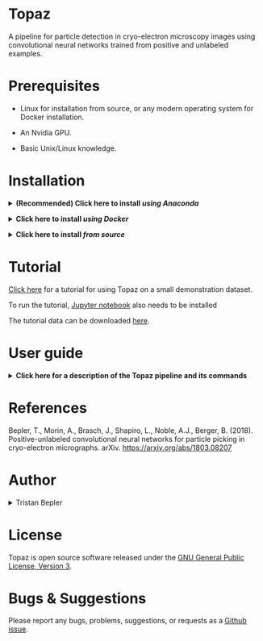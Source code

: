 # Topaz
A pipeline for particle detection in cryo-electron microscopy images using convolutional neural networks trained from positive and unlabeled examples.

# Prerequisites

- Linux for installation from source, or any modern operating system for Docker installation.

- An Nvidia GPU.

- Basic Unix/Linux knowledge.

# Installation

**<details><summary> (Recommended) Click here to install *using Anaconda*</summary><p>**

If you do not have the Anaconda python distribution, [please install it following the instructions on their website](https://www.anaconda.com/download).

We strongly recommend installing Topaz into a separate conda environment. To create a conda environment for Topaz:
```
conda create -n topaz python=3.6 # or 2.7 if you prefer python 2
source activate topaz # this changes to the topaz conda environment, 'conda activate topaz' can be used with anaconda >= 4.4 if properly configured
# source deactivate # returns to the base conda environment
```
More information on conda environments can be found [here](https://conda.io/docs/user-guide/tasks/manage-environments.html).

## Install Topaz

__At the moment, prebuilt Topaz is only provided for 64-bit linux__

To install the precompiled Topaz package and its dependencies, including pytorch:
```
conda install topaz -c tbepler -c soumith
```
This installs pytorch from the soumith channel. To install pytorch for cuda 8.0, you also need to install the 'cuda80' package:
```
conda install cuda80 -c soumith
```
or combined into a single command:
```
conda install topaz cuda80 -c tbepler -c soumith
```
That's it! Topaz is now installed in your anaconda environment.

</p></details>

**<details><summary>Click here to install *using Docker*</summary><p>**

**<details><summary>Do you have Docker installed? If not, *click here*</summary><p>**

## Linux/MacOS &nbsp;&nbsp; *(command line)*

Download and install Docker 1.21 or greater for [Linux](https://docs.docker.com/engine/installation/) or [MacOS](https://store.docker.com/editions/community/docker-ce-desktop-mac).

> Consider using a Docker 'convenience script' to install (search on your OS's Docker installation webpage).

Launch docker according to your Docker engine's instructions, typically ``docker start``.  

> **Note:** You must have sudo or root access to *install* Docker. If you do not wish to *run* Docker as sudo/root, you need to configure user groups as described here: https://docs.docker.com/install/linux/linux-postinstall/

## Windows &nbsp;&nbsp; *(GUI & command line)*

Download and install [Docker Toolbox for Windows](https://docs.docker.com/toolbox/toolbox_install_windows/). 

Launch Kitematic.

> If on first startup Kitematic displays a red error suggesting that you run using VirtualBox, do so.

> **Note:** [Docker Toolbox for MacOS](https://docs.docker.com/toolbox/toolbox_install_mac/) has not yet been tested.

## What is Docker?

[This tutorial explains why Docker is useful.](https://www.youtube.com/watch?v=YFl2mCHdv24)

</p></details>

<br/>

A Dockerfile is provided to build images with CUDA support. Build from the github repo:
```
docker build -t topaz https://github.com/tbepler/topaz.git
```

or download the source code and build from the source directory
```
git clone https://github.com/tbepler/topaz
cd topaz
docker build -t topaz .
```

</p></details>

**<details><summary>Click here to install *from source*</summary><p>**

_Recommended: install Topaz into a virtual Python environment_  
See https://conda.io/docs/user-guide/tasks/manage-environments.html or https://virtualenv.pypa.io/en/stable/ for setting one up.

#### Install the dependencies 

Tested with python 3.6 and 2.7

- pytorch (=0.2.0)
- torchvision (=0.1.9)
- pillow (>= 4.2.1)
- numpy (>= 1.11)
- pandas (>= 0.20.3) 
- scipy (>= 0.19.1)
- scikit-learn (>= 0.19.0)
- cython (>= 0.26)

Easy installation of dependencies
```
conda install numpy pandas scikit-learn cython
conda install -c soumith pytorch=0.2.0 torchvision
```
To install PyTorch for CUDA 8
```
conda install -c soumith pytorch=0.2.0 torchvision cuda80
```
For more info on installing pytorch see http://pytorch.org

#### Download the source code
```
git clone https://github.com/tbepler/topaz
```

#### Install Topaz

Move to the source code directory
```
cd topaz
```

Install Topaz into your Python path including the topaz command line interface
```
pip install .
```

To install for development use
```
pip install -e .
```

To only compile the cython files
```
python setup.py build_ext --inplace
```

</p></details>

# Tutorial

[Click here](tutorial/01_walkthrough.ipynb) for a tutorial for using Topaz on a small demonstration dataset.

To run the tutorial, [Jupyter notebook](http://jupyter.org/install) also needs to be installed

The tutorial data can be downloaded [here](http://bergerlab-downloads.csail.mit.edu/topaz/topaz-tutorial-data.tar.gz).

# User guide

**<details><summary>Click here for a description of the Topaz pipeline and its commands</summary><p>**

The command line interface is structured as a single entry command (topaz) with different steps defined as subcommands. A general usage guide is provided below with brief instructions for the most important subcommands in the particle picking pipeline.

To see a list of all subcommands with a brief description of each, run `topaz --help`

### Image preprocessing

#### Downsampling (topaz downsample)

It is recommened to downsample and normalize images prior to model training and prediction.

The downsample script uses the discrete Fourier transform to reduce the spacial resolution of images. It can be used as
```
topaz downsample --scale={downsampling factor} --output={output image path} {input image path} 
```
```
usage: topaz downsample [-h] [-s SCALE] [-o OUTPUT] [-v] file

positional arguments:
  file

optional arguments:
  -h, --help            show this help message and exit
  -s SCALE, --scale SCALE
                        downsampling factor (default: 4)
  -o OUTPUT, --output OUTPUT
                        output file
  -v, --verbose         print info
```

#### Normalization (topaz normalize)

The normalize script can then be used to normalize the images. This script fits a two component Gaussian mixture model with an additional scaling multiplier per image to capture carbon pixels and account for differences in exposure. The pixel values are then adjusted by dividing each image by its scaling factor and then subtracting the mean and dividing by the standard deviation of the dominant Gaussian mixture component. It can be used as
```
topaz normalize --destdir={directory to put normalized images} [list of image files]
```
```
usage: topaz normalize [-h] [-s SAMPLE] [--niters NITERS] [--seed SEED]
                       [-o DESTDIR] [-v]
                       files [files ...]

positional arguments:
  files

optional arguments:
  -h, --help            show this help message and exit
  -s SAMPLE, --sample SAMPLE
                        pixel sampling factor for model fit (default: 100)
  --niters NITERS       number of iterations to run for model fit (default:
                        200)
  --seed SEED           random seed for model initialization (default: 1)
  -o DESTDIR, --destdir DESTDIR
                        output directory
  -v, --verbose         verbose output
```

#### Single-step preprocessing (topaz preprocess)

Both downsampling and normalization can be performed in one step with the preprocess script.
```
topaz preprocess --scale={downsampling factor} --destdir={directory to put processed images} [list of image files]
```
```
usage: topaz preprocess [-h] [-s SCALE] [-t NUM_WORKERS]
                        [--pixel-sampling PIXEL_SAMPLING] [--niters NITERS]
                        [--seed SEED] -o DESTDIR [-v]
                        files [files ...]

positional arguments:
  files

optional arguments:
  -h, --help            show this help message and exit
  -s SCALE, --scale SCALE
                        rescaling factor for image downsampling (default: 4)
  -t NUM_WORKERS, --num-workers NUM_WORKERS
                        number of processes to use for parallel image
                        downsampling (default: 0)
  --pixel-sampling PIXEL_SAMPLING
                        pixel sampling factor for model fit (default: 100)
  --niters NITERS       number of iterations to run for model fit (default:
                        200)
  --seed SEED           random seed for model initialization (default: 1)
  -o DESTDIR, --destdir DESTDIR
                        output directory
  -v, --verbose         verbose output
```

### Model training 

#### File formats
The training script requires a file listing the image file paths and another listing the particle coordinates. Coordinates index images from the top left. These files should be tab delimited with headers as follows:

image file list
```
image_name	path
...

```

particle coordinates
```
image_name	x_coord	y_coord
...
```

#### Train region classifiers with labeled particles (topaz train)
Models are trained using the `topaz train` command.
```
usage: topaz train [-h] [--train-images TRAIN_IMAGES]
                   [--train-targets TRAIN_TARGETS] [--test-images TEST_IMAGES]
                   [--test-targets TEST_TARGETS] [-k K_FOLD] [--fold FOLD]
                   [--cross-validation-seed CROSS_VALIDATION_SEED]
                   [--radius RADIUS] [-m MODEL] [--units UNITS]
                   [--dropout DROPOUT] [--bn {on,off}] [--pooling POOLING]
                   [--unit-scaling UNIT_SCALING] [--ngf NGF]
                   [--method {PN,GE-KL,GE-binomial,PU}]
                   [--autoencoder AUTOENCODER] [--pi PI] [--slack SLACK]
                   [--l2 L2] [--learning-rate LEARNING_RATE] [--natural]
                   [--minibatch-size MINIBATCH_SIZE]
                   [--minibatch-balance MINIBATCH_BALANCE]
                   [--epoch-size EPOCH_SIZE] [--num-epochs NUM_EPOCHS]
                   [--num-workers NUM_WORKERS]
                   [--test-batch-size TEST_BATCH_SIZE] [-d DEVICE]
                   [--save-prefix SAVE_PREFIX] [--output OUTPUT] [--describe]

optional arguments:
  -h, --help            show this help message and exit
  --train-images TRAIN_IMAGES
                        path to file listing the training images
  --train-targets TRAIN_TARGETS
                        path to file listing the training particle coordinates
  --test-images TEST_IMAGES
                        path to file listing the test images, optional
  --test-targets TEST_TARGETS
                        path to file listing the testing particle coordinates,
                        optional
  -k K_FOLD, --k-fold K_FOLD
                        option to split the training set into K folds for
                        cross validation (default: not used)
  --fold FOLD           when using K-fold cross validation, sets which fold is
                        used as the heldout test set (default: 0)
  --cross-validation-seed CROSS_VALIDATION_SEED
                        random seed for partitioning data into folds (default:
                        42)
  --radius RADIUS       pixel radius around particle centers to consider
                        positive (default: 0)
  -m MODEL, --model MODEL
                        model type to fit (default: resnet8)
  --units UNITS         number of units model parameter (default: 32)
  --dropout DROPOUT     dropout rate model parameter(default: 0.0)
  --bn {on,off}         use batch norm in the model (default: on)
  --pooling POOLING     pooling method to use (default: none)
  --unit-scaling UNIT_SCALING
                        scale the number of units up by this factor every
                        layer (default: 1)
  --ngf NGF             scaled number of units per layer in generative model
                        if used (default: 32)
  --method {PN,GE-KL,GE-binomial,PU}
                        objective function to use for learning the region
                        classifier (default: GE-binomial)
  --autoencoder AUTOENCODER
                        option to augment method with autoencoder. weight on
                        reconstruction error (default: 0)
  --pi PI               parameter specifying fraction of data that is expected
                        to be positive
  --slack SLACK         weight on GE penalty (default: 10 x number of
                        particles for GE-KL, 1 for GE-binomial)
  --l2 L2               l2 regularizer on the model parameters (default: 0)
  --learning-rate LEARNING_RATE
                        learning rate for the optimizer (default: 0.001)
  --natural             sample unbiasedly from the data to form minibatches
                        rather than sampling particles and not particles at
                        ratio given by minibatch-balance parameter
  --minibatch-size MINIBATCH_SIZE
                        number of data points per minibatch (default: 256)
  --minibatch-balance MINIBATCH_BALANCE
                        fraction of minibatch that is positive data points
                        (default: 1/16)
  --epoch-size EPOCH_SIZE
                        number of parameter updates per epoch (default: 5000)
  --num-epochs NUM_EPOCHS
                        maximum number of training epochs (default: 10)
  --num-workers NUM_WORKERS
                        number of worker processes for data augmentation
                        (default: 0)
  --test-batch-size TEST_BATCH_SIZE
                        batch size for calculating test set statistics
                        (default: 1)
  -d DEVICE, --device DEVICE
                        which device to use, set to -1 to force CPU (default:
                        0)
  --save-prefix SAVE_PREFIX
                        path prefix to save trained models each epoch
  --output OUTPUT       destination to write the train/test curve
  --describe            only prints a description of the model, does not train
```

#### Model choices
Currently, there are several model architectures available for use as the region classifier
- resnet8 [receptive field = 75]
- conv127 [receptive field = 127]
- conv63 [receptive field = 63]
- conv31 [receptive field = 31]

ResNet8 gives a good balance of performance and receptive field size. Conv63 and Conv31 can be better choices when less complex models are needed.

The number of units in the base layer can be set with the --units flag. ResNet8 always doubles the number of units when the image is strided during processing. Conv31, Conv63, and Conv127 do not by default, but the --unit-scaling flag can be used to set a multiplicative factor on the number of units when striding occurs. 

The pooling scheme can be changed for the conv\* models. The default is not to perform any pooling, but max pooling and average pooling can be used by specifying "--pooling=max" or "--pooling=avg".

For a detailed layout of the architectures, use the --describe flag.

#### Training method, criteria, and parameters

##### Methods

The PN method option treats every coordinate not labeled as positive (y=1) as negative (y=0) and then optimizes the standard classification objective:
$$ \piE_{y=1}[L(g(x),1)] + (1-\pi)E_{y=0}[L(g(x),0)] $$
where $\pi$ is a parameter weighting the positives and negatives, $L$ is the misclassifiaction cost function, and $g(x)$ is the model output.

The GE-binomial method option instead treats coordinates not labeled as positive (y=1) as unlabeled (y=?) and then optimizes an objective including a generalized expectation criteria designed to work well with minibatch SGD.

The GE-KL method option instead treats coordinates not labeled as positive (y=1) as unlabeled (y=?) and then optimizes the objective:
$$ E_{y=1}[L(g(x),1)] + \lambdaKL(\pi, E_{y=?}[g(x)]) $$ 
where $\lambda$ is a slack parameter (--slack flag) that specifies how strongly to weight the KL divergence of the expecation of the classifier over the unlabeled data from $\pi$.

The PU method uses an objective function proposed by Kiryo et al. (2017) 

##### Radius
This sets how many pixels around each particle coordinate are treated as positive, acting as a form of data augmentation. These coordinates follow a distribution that results from which pixel was selected as the particle center when the data was labeled. The radius should be chosen to be large enough that it covers a reasonable region of pixels likely to have been selected but not so large that pixels outside of the particles are labeled as positives.


### Segmentation and particle extraction

#### Segmention (topaz segment, optional)
Images can be segmented using the `topaz segment` command with a trained model.
```
usage: topaz segment [-h] [-m MODEL] [-o DESTDIR] [-d DEVICE] [-v]
                     paths [paths ...]

positional arguments:
  paths                 paths to image files for processing

optional arguments:
  -h, --help            show this help message and exit
  -m MODEL, --model MODEL
                        path to trained classifier
  -o DESTDIR, --destdir DESTDIR
                        output directory
  -d DEVICE, --device DEVICE
                        which device to use, <0 corresponds to CPU (default:
                        GPU if available)
  -v, --verbose         verbose mode
```

#### Particle extraction (topaz extract)
Predicted particle coordinates can be extracted directly from saved segmented images (see above) or images can be segmented and particles extracted in one step given a trained model using the `topaz extract` command.
```
usage: topaz extract [-h] [-m MODEL] [-r RADIUS] [-t THRESHOLD]
                     [--assignment-radius ASSIGNMENT_RADIUS]
                     [--min-radius MIN_RADIUS] [--max-radius MAX_RADIUS]
                     [--step-radius STEP_RADIUS] [--num-workers NUM_WORKERS]
                     [--targets TARGETS] [--only-validate] [-d DEVICE]
                     [-o OUTPUT]
                     paths [paths ...]

positional arguments:
  paths                 paths to image files for processing

optional arguments:
  -h, --help            show this help message and exit
  -m MODEL, --model MODEL
                        path to trained subimage classifier, if no model is
                        supplied input images must already be segmented
  -r RADIUS, --radius RADIUS
                        radius of the regions to extract
  -t THRESHOLD, --threshold THRESHOLD
                        score quantile giving threshold at which to terminate
                        region extraction (default: 0.5)
  --assignment-radius ASSIGNMENT_RADIUS
                        maximum distance between prediction and labeled target
                        allowed for considering them a match (default: same as
                        extraction radius)
  --min-radius MIN_RADIUS
                        minimum radius for region extraction when tuning
                        radius parameter (default: 5)
  --max-radius MAX_RADIUS
                        maximum radius for region extraction when tuning
                        radius parameters (default: 100)
  --step-radius STEP_RADIUS
                        grid size when searching for optimal radius parameter
                        (default: 5)
  --num-workers NUM_WORKERS
                        number of processes to use for extracting in parallel,
                        0 uses main process (default: 0)
  --targets TARGETS     path to file specifying particle coordinates. used to
                        find extraction radius that maximizes the AUPRC
  --only-validate       flag indicating to only calculate validation metrics.
                        does not report full prediction list
  -d DEVICE, --device DEVICE
                        which device to use, <0 corresponds to CPU
  -o OUTPUT, --output OUTPUT
                        file path to write
```

This script uses the non maxima suppression algorithm to greedily select particle coordinates and remove nearby coordinates from the candidates list. Two additional parameters are involved in this process.
- radius: coordinates within this parameter of selected coordinates are removed from the candidates list
- threshold: specifies the score quantile below which extraction stops

The radius parameter can be tuned automatically given a set of known particle coordinates by finding the radius which maximizes the average precision score. In this case, predicted coordinates must be assigned to target coordinates which requires an additional distance threshold (--assignment-radius). 

#### Choosing a final particle list threshold (topaz precision_recall_curve)
Particles extracted using Topaz still have scores associated with them and a final particle list should be determined by choosing particles above some score threshold. The `topaz precision_recall_curve` command can facilitate this by reporting the precision-recall curve for a list of predicted particle coordinates and a list of known target coordinates. A threshold can then be chosen to optimize the F1 score or for specific recall/precision levels on a heldout set of micrographs.
```
usage: topaz precision_recall_curve [-h] [--predicted PREDICTED]
                                    [--targets TARGETS] -r ASSIGNMENT_RADIUS

optional arguments:
  -h, --help            show this help message and exit
  --predicted PREDICTED
                        path to file containing predicted particle coordinates
                        with scores
  --targets TARGETS     path to file specifying target particle coordinates
  -r ASSIGNMENT_RADIUS, --assignment-radius ASSIGNMENT_RADIUS
                        maximum distance between prediction and labeled target
                        allowed for considering them a match
```

</p></details>

# References

Bepler, T., Morin, A., Brasch, J., Shapiro, L., Noble, A.J., Berger, B. (2018). Positive-unlabeled convolutional neural networks for particle picking in cryo-electron micrographs. arXiv. https://arxiv.org/abs/1803.08207

# Author

<details><summary>Tristan Bepler</summary><p>

  <img src="https://scontent-lga3-1.xx.fbcdn.net/v/t1.0-1/c31.94.389.389/s100x100/9756_10151396630122455_1428574906_n.jpg?_nc_cat=101&oh=a23c14188564ec224551309f838e05e2&oe=5C5518FF" width="120">
  
</p></details>

# License

Topaz is open source software released under the [GNU General Public License, Version 3](https://github.com/tbepler/topaz/blob/master/LICENSE).

# Bugs & Suggestions

Please report any bugs, problems, suggestions, or requests as a [Github issue](https://github.com/tbepler/topaz/issues).
